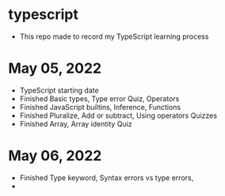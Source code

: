 # typescript
- This repo made to record my TypeScript learning process

# May 05, 2022
- TypeScript starting date
- Finished Basic types, Type error Quiz, Operators
- Finished JavaScript builtins, Inference, Functions
- Finished Pluralize, Add or subtract, Using operators Quizzes
- Finished Array, Array identity Quiz

# May 06, 2022
- Finished Type keyword, Syntax errors vs type errors,
-
